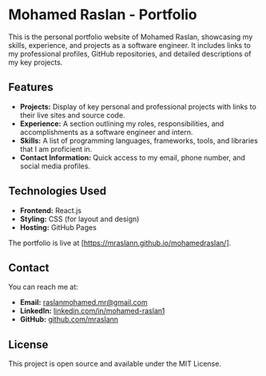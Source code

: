 # Mohamed Raslan - Portfolio

This is the personal portfolio website of Mohamed Raslan, showcasing my skills, experience, and projects as a software engineer. It includes links to my professional profiles, GitHub repositories, and detailed descriptions of my key projects.

## Features
- **Projects:** Display of key personal and professional projects with links to their live sites and source code.
- **Experience:** A section outlining my roles, responsibilities, and accomplishments as a software engineer and intern.
- **Skills:** A list of programming languages, frameworks, tools, and libraries that I am proficient in.
- **Contact Information:** Quick access to my email, phone number, and social media profiles.

## Technologies Used
- **Frontend:** React.js
- **Styling:** CSS (for layout and design)
- **Hosting:** GitHub Pages

The portfolio is live at [https://mraslann.github.io/mohamedraslan/].

## Contact
You can reach me at:

- **Email:** raslanmohamed.mr@gmail.com
- **LinkedIn:** [linkedin.com/in/mohamed-raslan1](https://www.linkedin.com/in/mohamed-raslan1/)
- **GitHub:** [github.com/mraslann](https://github.com/mraslann)

## License
This project is open source and available under the MIT License.
